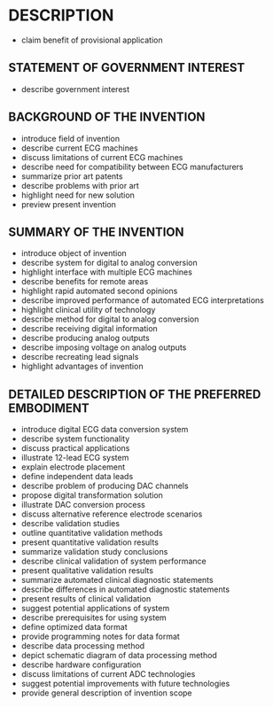 # DESCRIPTION

- claim benefit of provisional application

## STATEMENT OF GOVERNMENT INTEREST

- describe government interest

## BACKGROUND OF THE INVENTION

- introduce field of invention
- describe current ECG machines
- discuss limitations of current ECG machines
- describe need for compatibility between ECG manufacturers
- summarize prior art patents
- describe problems with prior art
- highlight need for new solution
- preview present invention

## SUMMARY OF THE INVENTION

- introduce object of invention
- describe system for digital to analog conversion
- highlight interface with multiple ECG machines
- describe benefits for remote areas
- highlight rapid automated second opinions
- describe improved performance of automated ECG interpretations
- highlight clinical utility of technology
- describe method for digital to analog conversion
- describe receiving digital information
- describe producing analog outputs
- describe imposing voltage on analog outputs
- describe recreating lead signals
- highlight advantages of invention

## DETAILED DESCRIPTION OF THE PREFERRED EMBODIMENT

- introduce digital ECG data conversion system
- describe system functionality
- discuss practical applications
- illustrate 12-lead ECG system
- explain electrode placement
- define independent data leads
- describe problem of producing DAC channels
- propose digital transformation solution
- illustrate DAC conversion process
- discuss alternative reference electrode scenarios
- describe validation studies
- outline quantitative validation methods
- present quantitative validation results
- summarize validation study conclusions
- describe clinical validation of system performance
- present qualitative validation results
- summarize automated clinical diagnostic statements
- describe differences in automated diagnostic statements
- present results of clinical validation
- suggest potential applications of system
- describe prerequisites for using system
- define optimized data format
- provide programming notes for data format
- describe data processing method
- depict schematic diagram of data processing method
- describe hardware configuration
- discuss limitations of current ADC technologies
- suggest potential improvements with future technologies
- provide general description of invention scope

